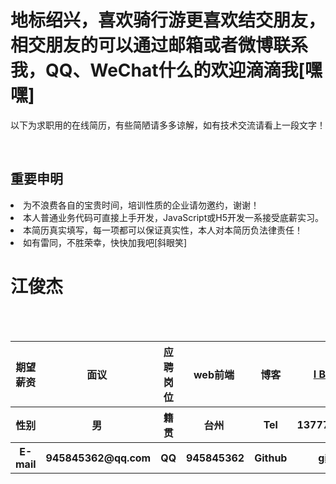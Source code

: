 <h1>地标绍兴，喜欢骑行游更喜欢结交朋友，相交朋友的可以通过邮箱或者微博联系我，QQ、WeChat什么的欢迎滴滴我[嘿嘿]</h1>
<p>以下为求职用的在线简历，有些简陋请多多谅解，如有技术交流请看上一段文字！</p> </br>
<h2>重要申明</h2>
<li>为不浪费各自的宝贵时间，培训性质的企业请勿邀约，谢谢！</li>
<li>本人普通业务代码可直接上手开发，JavaScript或H5开发一系接受底薪实习。</li>
<li>本简历真实填写，每一项都可以保证真实性，本人对本简历负法律责任！</li>
<li>如有雷同，不胜荣幸，快快加我吧[斜眼笑]</li>
<h1>江俊杰</h1>
<table>
    <thead>
        <tr>
        <th align="center"> <strong>期望薪资</strong> </th>
        <th align="center"> 面议 </th>
        <th align="center"> <strong>应聘岗位</strong> </th>
        <th align="center"> web前端 </th>
        <th align="center"> <strong>博客</strong> </th> 
        <th align="center"> <a href="//hyyqcweb.github.io/" >I Believe</a> </th>
        </tr>
    </thead>
    <tbody>
        <tr>
        <th align="center"> <strong>性别</strong> </th>
        <th align="center"> 男 </th>
        <th align="center"> <strong>籍贯</strong> </th>
        <th align="center"> 台州 </th>
        <th align="center"> <strong>Tel</strong> </th>
        <th align="center"> 1377768**** </th>
        </tr>
        <tr>
        <th align="center"> <strong>E-mail</strong> </th> 
        <th align="center"> 945845362@qq.com </th>
        <th align="center"> <strong>QQ</strong> </th> 
        <th align="center"> 945845362 </th>
        <th align="center"> <strong>Github</strong> </th> 
        <th align="center"><a href="//github.com/hyyqcweb" >github</a></th>
        </tr> 
    </tbody>
</table>




